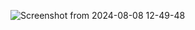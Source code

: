 ![Screenshot from 2024-08-08 12-49-48](https://github.com/user-attachments/assets/dd9c3730-1957-4cae-bdf1-17c3d6c5abf4)
